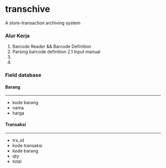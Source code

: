 # transchive
A store-transaction archiving system

### Alur Kerja

1. Barcode Reader && Barcode Definition
2. Parsing barcode definition
   2.1 Input manual
3. ​
4. 


### Field database

#### Barang
---------
* kode barang
* nama
* harga

#### Transaksi
---------
* trx_id
* kode transaksi
* kode barang
* qty
* total
